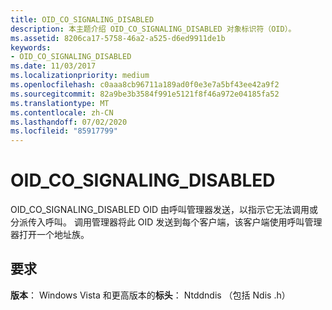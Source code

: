 ```yaml
---
title: OID_CO_SIGNALING_DISABLED
description: 本主题介绍 OID_CO_SIGNALING_DISABLED 对象标识符（OID）。
ms.assetid: 8206ca17-5758-46a2-a525-d6ed9911de1b
keywords:
- OID_CO_SIGNALING_DISABLED
ms.date: 11/03/2017
ms.localizationpriority: medium
ms.openlocfilehash: c0aaa8cb96711a189ad0f0e3e7a5bf43ee42a9f2
ms.sourcegitcommit: 82a9be3b3584f991e5121f8f46a972e04185fa52
ms.translationtype: MT
ms.contentlocale: zh-CN
ms.lasthandoff: 07/02/2020
ms.locfileid: "85917799"
---
```

# <a name="oid_co_signaling_disabled"></a>OID_CO_SIGNALING_DISABLED

OID_CO_SIGNALING_DISABLED OID 由呼叫管理器发送，以指示它无法调用或分派传入呼叫。 调用管理器将此 OID 发送到每个客户端，该客户端使用呼叫管理器打开一个地址族。

## <a name="requirements"></a>要求

**版本**： Windows Vista 和更高版本的**标头**： Ntddndis （包括 Ndis .h）

